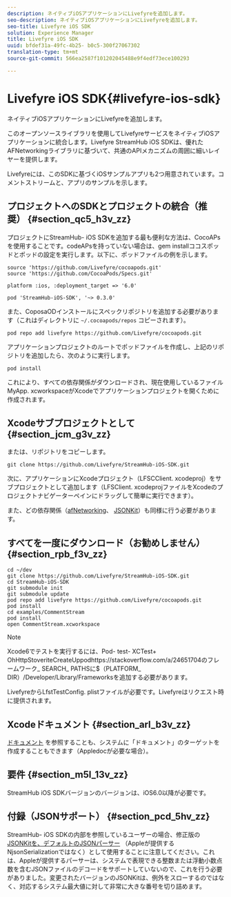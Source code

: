 ```yaml
---
description: ネイティブiOSアプリケーションにLivefyreを追加します。
seo-description: ネイティブiOSアプリケーションにLivefyreを追加します。
seo-title: Livefyre iOS SDK
solution: Experience Manager
title: Livefyre iOS SDK
uuid: bfdef31a-49fc-4b25- b0c5-300f27067302
translation-type: tm+mt
source-git-commit: 566ea2587f101202045488e9f4edf73ece100293

---
```



# Livefyre iOS SDK{#livefyre-ios-sdk}

ネイティブiOSアプリケーションにLivefyreを追加します。

このオープンソースライブラリを使用してLivefyreサービスをネイティブiOSアプリケーションに統合します。Livefyre StreamHub iOS SDKは、優れたAFNetworkingライブラリに基づいて、共通のAPIメカニズムの周囲に細いレイヤーを提供します。

Livefyreには、このSDKに基づくiOSサンプルアプリも2つ用意されています。コメントストリームと、アプリのサンプルを示します。

## プロジェクトへのSDKとプロジェクトの統合（推奨） {#section_qc5_h3v_zz}

プロジェクトにStreamHub- iOS SDKを追加する最も便利な方法は、CocoAPsを使用することです。codeAPsを持っていない場合は、gem installココスポッドとポッドの設定を実行します。以下に、ポッドファイルの例を示します。

```
source 'https://github.com/Livefyre/cocoapods.git' 
source 'https://github.com/CocoaPods/Specs.git' 
  
platform :ios, :deployment_target => '6.0' 
  
pod 'StreamHub-iOS-SDK', '~> 0.3.0'
```

また、CoposaODインストールにスペックリポジトリを追加する必要があります（これはディレクトリに `~/.cocoapods/repos` コピーされます）。

```
pod repo add livefyre https://github.com/Livefyre/cocoapods.git
```

アプリケーションプロジェクトのルートでポッドファイルを作成し、上記のリポジトリを追加したら、次のように実行します。

```
pod install
```

これにより、すべての依存関係がダウンロードされ、現在使用しているファイルMyApp. xcworkspaceがXcodeでアプリケーションプロジェクトを開くために作成されます。

## Xcodeサブプロジェクトとして {#section_jcm_g3v_zz}

または、リポジトリをコピーします。

```
git clone https://github.com/Livefyre/StreamHub-iOS-SDK.git 
```

次に、アプリケーションにXcodeプロジェクト（LFSCClient. xcodeproj）をサブプロジェクトとして追加します（LFSClient. xcodeprojファイルをXcodeのプロジェクトナビゲーターペインにドラッグして簡単に実行できます）。

また、どの依存関係（[afNetworking](https://github.com/AFNetworking/AFNetworking)、 [JSONKit](https://github.com/escherba/JSONKit)）も同様に行う必要があります。

## すべてを一度にダウンロード（お勧めしません） {#section_rpb_f3v_zz}

```
cd ~/dev 
git clone https://github.com/Livefyre/StreamHub-iOS-SDK.git 
cd StreamHub-iOS-SDK 
git submodule init 
git submodule update 
pod repo add livefyre https://github.com/Livefyre/cocoapods.git 
pod install 
cd examples/CommentStream 
pod install 
open CommentStream.xcworkspace
```

>[!NOTE]
>
>Xcode6でテストを実行するには、Pod- test- XCTest+ OhHttpStoveriteCreateUppodhttps://stackoverflow.com/a/24651704のフレームワーク_ SEARCH_ PATHSに$（PLATFORM_ DIR）/Developer/Library/Frameworksを追加する必要[](https://stackoverflow.com/a/24651704)があります。

LivefyreからLfstTestConfig. plistファイルが必要です。Livefyreはリクエスト時に提供されます。

## Xcodeドキュメント {#section_arl_b3v_zz}

[ドキュメント](https://livefyre.github.com/StreamHub-iOS-SDK/) を参照することも、システムに「ドキュメント」のターゲットを作成することもできます（Appledocが必要な場合）。

## 要件 {#section_m5l_13v_zz}

StreamHub iOS SDKバージョンのバージョンは、iOS6.0以降が必要です。

## 付録（JSONサポート） {#section_pcd_5hv_zz}

StreamHub- iOS SDKの内部を参照しているユーザーの場合、修正版の [JSONKitを、デフォルトのJSONパーサー](https://github.com/escherba/JSONKit) （Appleが提供するNjsonSerializationではなく）として使用することに注意してください。これは、Appleが提供するパーサーは、システムで表現できる整数または浮動小数点数を含むJSONファイルのデコードをサポートしていないので、これを行う必要がありました。変更されたバージョンのJSONKitは、例外をスローするのではなく、対応するシステム最大値に対して非常に大きな番号を切り詰めます。
